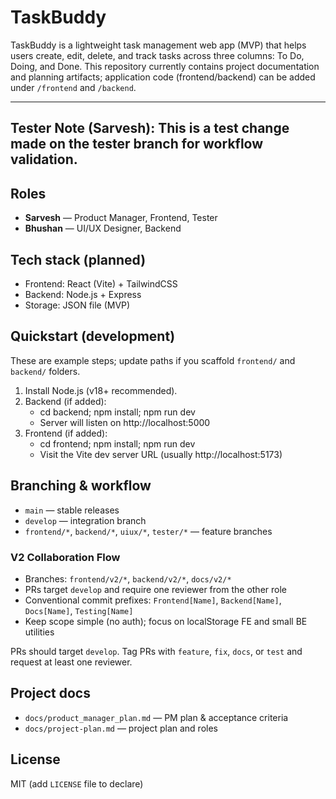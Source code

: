 # TaskBuddy

TaskBuddy is a lightweight task management web app (MVP) that helps users create, edit, delete, and track tasks across three columns: To Do, Doing, and Done. This repository currently contains project documentation and planning artifacts; application code (frontend/backend) can be added under `/frontend` and `/backend`.

---
**Tester Note (Sarvesh):** This is a test change made on the tester branch for workflow validation.
---

## Roles
- **Sarvesh** — Product Manager, Frontend, Tester
- **Bhushan** — UI/UX Designer, Backend

## Tech stack (planned)
- Frontend: React (Vite) + TailwindCSS
- Backend: Node.js + Express
- Storage: JSON file (MVP)

## Quickstart (development)
These are example steps; update paths if you scaffold `frontend/` and `backend/` folders.

1. Install Node.js (v18+ recommended).
2. Backend (if added):
   - cd backend; npm install; npm run dev
   - Server will listen on http://localhost:5000
3. Frontend (if added):
   - cd frontend; npm install; npm run dev
   - Visit the Vite dev server URL (usually http://localhost:5173)

## Branching & workflow
- `main` — stable releases
- `develop` — integration branch
- `frontend/*`, `backend/*`, `uiux/*`, `tester/*` — feature branches

### V2 Collaboration Flow
- Branches: `frontend/v2/*`, `backend/v2/*`, `docs/v2/*`
- PRs target `develop` and require one reviewer from the other role
- Conventional commit prefixes: `Frontend[Name]`, `Backend[Name]`, `Docs[Name]`, `Testing[Name]`
- Keep scope simple (no auth); focus on localStorage FE and small BE utilities

PRs should target `develop`. Tag PRs with `feature`, `fix`, `docs`, or `test` and request at least one reviewer.

## Project docs
- `docs/product_manager_plan.md` — PM plan & acceptance criteria
- `docs/project-plan.md` — project plan and roles

## License
MIT (add `LICENSE` file to declare)
